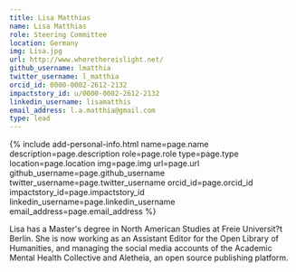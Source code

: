 ```yaml
---
title: Lisa Matthias
name: Lisa Matthias
role: Steering Committee
location: Germany
img: Lisa.jpg
url: http://www.wherethereislight.net/
github_username: lmatthia
twitter_username: l_matthia
orcid_id: 0000-0002-2612-2132
impactstory_id: u/0000-0002-2612-2132
linkedin_username: lisamatthis
email_address: l.a.matthia@gmail.com
type: lead
---
```


<!--HTML / LIQUID stuff to render picture and links  -->
{% include add-personal-info.html name=page.name description=page.description role=page.role type=page.type location=page.location img=page.img url=page.url github_username=page.github_username twitter_username=page.twitter_username orcid_id=page.orcid_id impactstory_id=page.impactstory_id linkedin_username=page.linkedin_username email_address=page.email_address %}

<!-- START OF FREE MARKDOWN  -->
Lisa has a Master's degree in North American Studies at Freie Universit?t Berlin. She is now working as an Assistant Editor for the Open Library of Humanities, and managing the social media accounts of the Academic Mental Health Collective and Aletheia, an open source publishing platform.   

